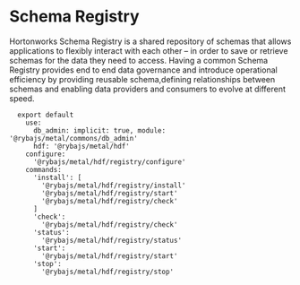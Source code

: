 
# Schema Registry

Hortonworks Schema Registry is a shared repository of schemas that allows
applications to flexibly interact with each other – in order to save or retrieve
schemas for the data they need to access. Having a common Schema Registry provides
end to end data governance and introduce operational efficiency by providing
reusable schema,defining relationships between schemas and enabling data providers
and consumers to evolve at different speed.

      export default
        use:
          db_admin: implicit: true, module: '@rybajs/metal/commons/db_admin'
          hdf: '@rybajs/metal/hdf'
        configure:
          '@rybajs/metal/hdf/registry/configure'
        commands:
          'install': [
            '@rybajs/metal/hdf/registry/install'
            '@rybajs/metal/hdf/registry/start'
            '@rybajs/metal/hdf/registry/check'
          ]
          'check':
            '@rybajs/metal/hdf/registry/check'
          'status':
            '@rybajs/metal/hdf/registry/status'
          'start':
            '@rybajs/metal/hdf/registry/start'
          'stop':
            '@rybajs/metal/hdf/registry/stop'
